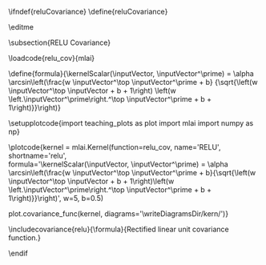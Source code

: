 \ifndef{reluCovariance}
\define{reluCovariance}

\editme

\subsection{RELU Covariance}

\loadcode{relu_cov}{mlai}

\define{formula}{\kernelScalar(\inputVector, \inputVector^\prime) = 
\alpha \arcsin\left(\frac{w \inputVector^\top \inputVector^\prime + b}
{\sqrt{\left(w \inputVector^\top \inputVector + b + 1\right)
\left(w \left.\inputVector^\prime\right.^\top \inputVector^\prime + b + 1\right)}}\right)}


\setupplotcode{import teaching_plots as plot
import mlai
import numpy as np}

\plotcode{kernel = mlai.Kernel(function=relu_cov,
                     name='RELU',
                     shortname='relu',					 
                     formula='\kernelScalar(\inputVector, \inputVector^\prime) = \alpha \arcsin\left(\frac{w \inputVector^\top \inputVector^\prime + b}{\sqrt{\left(w \inputVector^\top \inputVector + b + 1\right)\left(w \left.\inputVector^\prime\right.^\top \inputVector^\prime + b + 1\right)}}\right)',
					 w=5, b=0.5)
					 
plot.covariance_func(kernel, diagrams='\writeDiagramsDir/kern/')}

\includecovariance{relu}{\formula}{Rectified linear unit covariance function.}


\endif
